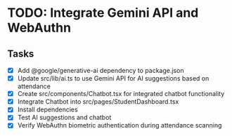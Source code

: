 # TODO: Integrate Gemini API and WebAuthn

## Tasks
- [x] Add @google/generative-ai dependency to package.json
- [x] Update src/lib/ai.ts to use Gemini API for AI suggestions based on attendance
- [x] Create src/components/Chatbot.tsx for integrated chatbot functionality
- [x] Integrate Chatbot into src/pages/StudentDashboard.tsx
- [x] Install dependencies
- [x] Test AI suggestions and chatbot
- [x] Verify WebAuthn biometric authentication during attendance scanning

